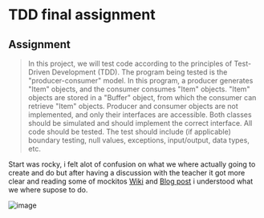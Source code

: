 # TDD final assignment

## Assignment

> In this project, we will test code according to the principles of Test-Driven Development (TDD). The program being tested is the "producer-consumer" model. In this program, a producer generates "Item" objects, and the consumer consumes "Item" objects. "Item" objects are stored in a "Buffer" object, from which the consumer can retrieve "Item" objects. Producer and consumer objects are not implemented, and only their interfaces are accessible. Both classes should be simulated and should implement the correct interface. All code should be tested. The test should include (if applicable) boundary testing, null values, exceptions, input/output, data types, etc.

Start was rocky, i felt alot of confusion on what we where actually going to create and do but after having a discussion with the teacher it got more clear and reading some of mockitos 
[Wiki](https://github.com/mockito/mockito/wiki/FAQ) and [Blog post](https://mydailyjava.blogspot.com/) i understood what we where supose to do.  





![image](https://github.com/Elfving2/JAVA22-TDD-slutprojekt-Sebastian-Elfving/assets/112498823/e3527eb5-d50a-43de-a8f4-1582e6f4fd67)








